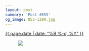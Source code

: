 ```yaml
---
layout: post
summary: 'Post #855'
og_image: 855-1280.jpg
---
```


<div class="post">
 <time>
  <a href="/855">
   {{ page.date | date: "%B %-d, %Y" }}
  </a>
 </time>
 <a href="/855">
  <figure data-taken="6/8/2019">
   <img sizes="(min-width: 700px) 50vw, calc(100vw - 2rem)" src="{{ site.assets_url }}/855-640.jpg" srcset="{{ site.assets_url }}/855-320.jpg 320w, {{ site.assets_url }}/855-640.jpg 640w, {{ site.assets_url }}/855-960.jpg 960w, {{ site.assets_url }}/855-1280.jpg 1280w"/>
  </figure>
 </a>
</div>
